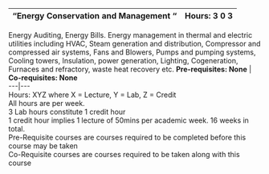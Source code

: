 **“Energy Conservation and Management “** | **Hours: 3 0 3**  
---|---  
Energy Auditing, Energy Bills. Energy management in thermal and electric utilities including HVAC, Steam generation and distribution, Compressor and compressed air systems, Fans and Blowers, Pumps and pumping systems, Cooling towers, Insulation, power generation, Lighting, Cogeneration, Furnaces and refractory, waste heat recovery etc.
**Pre-requisites: None** | **Co-requisites: None**  
---|---  
Hours: XYZ where X = Lecture, Y = Lab, Z = Credit  
All hours are per week.  
3 Lab hours constitute 1 credit hour  
1 credit hour implies 1 lecture of 50mins per academic week. 16 weeks in total.  
Pre-Requisite courses are courses required to be completed before this course may be taken  
Co-Requisite courses are courses required to be taken along with this course
